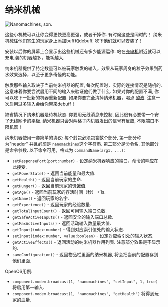 # 纳米机械

![Nanomachines, son.](oredict:oc:nanomachines)

这些小机械可以让你变得更快更高更强，或者干掉你. 有时候这些是同时的！ 纳米机械往他们寄生的玩家身上添加buff和debuff. 吃下他们就可以安装了！

安装以后你的屏幕上会显示出这些机械还有多少能源运作. 站在[充电机](../block/charger.md)附近就可以充电.装的机器越多，能耗越大.

纳米机器提供了特定数量可以被玩家触发的输入，效果从玩家周身的粒子效果到药水效果选择，以至于更多奇怪的功能。

触发那些输入取决于当前纳米机器的配置, 每次配置时，实际的连接情况是随机的. 这意味着你要尝试启用不同的输入来验证他们做了什么. 如果对你的配置不满, 你可以吃下一批新的机器重新配置. 如果你要完全清掉纳米机器，喝点 [酸液](acid.md). 注意一次启用过多输入会给你带来debuff！

缺省情况下纳米机器是待机状态. 你要用无线消息来控制, 因此很有必要带一个安了无线网卡的[平板](tablet.md). 纳米机器只会对两格子内机器发出的信号有反应, 不限端口不限机器！

纳米机器使用一套简单的协议: 每个封包必须包含数个部分, 第一部分称为"header" 并且必须是 `nanomachines`这个字符串. 第二部分是命令名. 其他部分是命令参数. 以下命令可用，格式为 `commandName(arg1, ...)`:

- `setResponsePort(port:number)` - 设定纳米机器响应的端口，命令的响应在此接受.
- `getPowerState()` - 返回当前能量和最大值.
- `getHealth()` - 返回当前玩家的生命.
- `getHunger()` - 返回当前玩家的饥饿值.
- `getAge()` - 返回当前玩家的存活时间（秒） +1s.
- `getName()` - 返回玩家的名字.
- `getExperience()` - 返回玩家的经验数量.
- `getTotalInputCount()` - 返回可用输入端口总数.
- `getSafeActiveInputs()` - 返回安全的输入端口总数.
- `getMaxActiveInputs()` - 返回活动输入数量最大值.
- `getInput(index:number)` - 得到对应索引值处的输入状态.
- `setInput(index:number, value:boolean)` - 设定对应索引处的输入状态.
- `getActiveEffects()` - 返回活动的纳米机器作用列表. 注意部分效果是不显示的.
- `saveConfiguration()` - 返回物品栏里面的纳米机器, 将会把当前的配置存到他们里面.

OpenOS用例:
- `component.modem.broadcast(1, "nanomachines", "setInput", 1, true)` 将启用第一输入.
- `component.modem.broadcast(1, "nanomachines", "getHealth")` 将得到玩家的血量.
